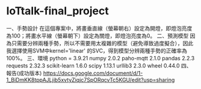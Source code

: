 # IoTtalk-final_project
一、手勢設計
在這個專案中，將畫垂直線（螢幕朝右）設定為開燈，即燈泡亮度為100；將畫水平線（螢幕朝下）設定為關燈，即燈泡亮度為0。
二、預測模型
因為只需要分辨兩種手勢，所以不需要用太複雜的模型（避免導致過度擬合），因此我選擇使用SVM中kernel='linear' 的SVC，得到模型分辨兩種手勢的正確率為100%。
三、環境
python = 3.9.21
numpy              2.0.2
paho-mqtt          2.1.0
pandas             2.2.3
requests           2.32.3
scikit-learn       1.6.0
scipy              1.13.1
urllib3            2.3.0
wheel              0.44.0
四、報告(成功版本)
https://docs.google.com/document/d/1-1_BiDmKK8tppAJLjib5xvtyZiqjc7SpORqcvTc5KGU/edit?usp=sharing

